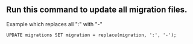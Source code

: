 ## Run this command to update all migration files.

Example which replaces all ":" with "-"

```
UPDATE migrations SET migration = replace(migration, ':', '-');
```
